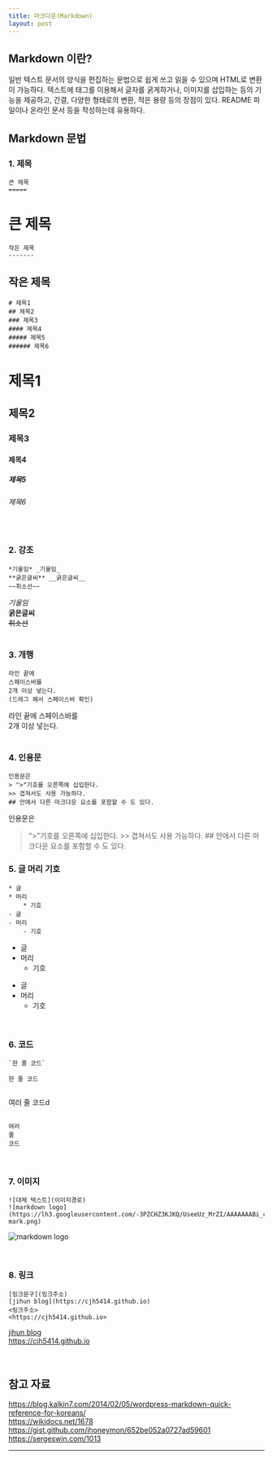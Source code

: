 ```yaml
---
title: 마크다운(Markdown)
layout: post
---
```


## Markdown 이란?
일반 텍스트 문서의 양식을 편집하는 문법으로 쉽게 쓰고 읽을 수 있으며 HTML로 변환이 가능하다. 텍스트에 태그를 이용해서 글자를 굵게하거나, 이미지를 삽입하는 등의 기능을 제공하고, 간결, 다양한 형태로의 변환, 적은 용량 등의 장점이 있다. README 파일이나 온라인 문서 등을 작성하는데 유용하다.

## Markdown 문법  

### 1. 제목  

```
큰 제목
=====
```

큰 제목
=====  

```
작은 제목
-------
```

작은 제목
-------  

```
# 제목1
## 제목2
### 제목3
#### 제목4
##### 제목5
###### 제목6
```

# 제목1  

## 제목2  

### 제목3  

#### 제목4  

##### 제목5  

###### 제목6  
<br>

### 2. 강조  

```
*기울임* _기울임_
**굵은글씨** __굵은글씨__
~~취소선~~
```

_기울임_  
__굵은글씨__  
~~취소선~~  
<br>

### 3. 개행  

```
라인 끝에
스페이스바를  
2개 이상 넣는다.  
(드레그 해서 스페이스바 확인)
```

라인 끝에
스페이스바를  
2개 이상 넣는다.  
<br>

### 4. 인용문  

```
인용문은  
> ">"기호를 오른쪽에 십입한다.  
>> 겹쳐서도 사용 가능하다.  
## 안에서 다른 마크다운 요소를 포함할 수 도 있다.
```

인용문은  

> ">"기호를 오른쪽에 십입한다.  >> 겹쳐서도 사용 가능하다.  ## 안에서 다른 마크다운 요소를 포함할 수 도 있다.  

### 5. 글 머리 기호  

```
* 글
* 머리
	* 기호
- 글
- 머리
	- 기호
```

* 글
* 머리
	* 기호
- 글
- 머리
	- 기호

<br>

### 6. 코드  

```
`한 줄 코드`
```  

`한 줄 코드`

```
 ```
 여러
 줄
 코드d
 ```
```

```
여러
줄
코드
```

<br>

### 7. 이미지  

```
![대체 텍스트](이미지경로)
![markdown logo](https://lh3.googleusercontent.com/-3PZCHZ3KJKQ/UseeUz_MrZI/AAAAAAABi_c/ZnadAPzyJcg/s200/markdown-mark.png)
```

![markdown logo](https://lh3.googleusercontent.com/-3PZCHZ3KJKQ/UseeUz_MrZI/AAAAAAABi_c/ZnadAPzyJcg/s200/markdown-mark.png)  

<br>

### 8. 링크  

```
[링크문구](링크주소)
[jihun blog](https://cjh5414.github.io)
<링크주소>
<https://cjh5414.github.io>
```

[jihun blog](https://cjh5414.github.io)<br>
<https://cjh5414.github.io>

<br>

## 참고 자료  
<https://blog.kalkin7.com/2014/02/05/wordpress-markdown-quick-reference-for-koreans/>  
<https://wikidocs.net/1678><br>
<https://gist.github.com/ihoneymon/652be052a0727ad59601><br>
<https://sergeswin.com/1013>  

-------------------